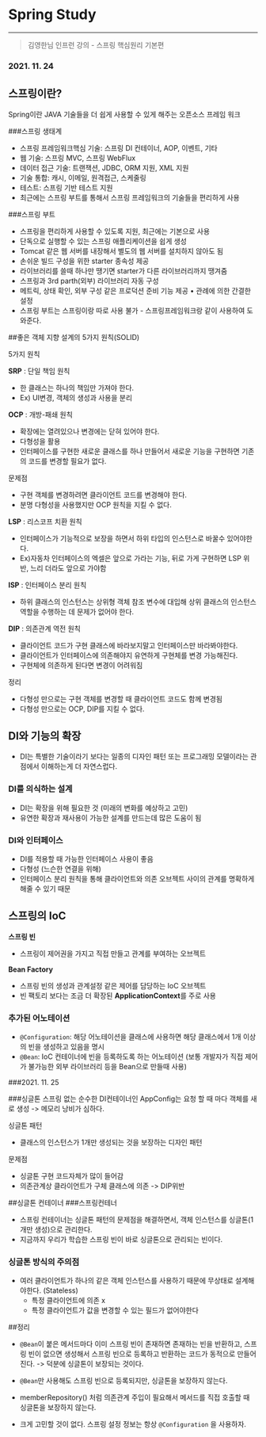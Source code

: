 # Spring Study
---

> 김영한님 인프런 강의 - 스프링 핵심원리 기본편
>
### 2021. 11. 24

## 스프링이란?
Spring이란 JAVA 기술들을 더 쉽게 사용할 수 있게 해주는 오픈소스 프레임 워크

###스프링 생태계
- 스프링 프레임워크핵심 기술: 스프링 DI 컨테이너, AOP, 이벤트, 기타 
- 웹 기술: 스프링 MVC, 스프링 WebFlux 
- 데이터 접근 기술: 트랜잭션, JDBC, ORM 지원, XML 지원 
- 기술 통합: 캐시, 이메일, 원격접근, 스케줄링 
- 테스트: 스프링 기반 테스트 지원 
- 최근에는 스프링 부트를 통해서 스프링 프레임워크의 기술들을 편리하게 사용

###스프링 부트
- 스프링을 편리하게 사용할 수 있도록 지원, 최근에는 기본으로 사용 
- 단독으로 실행할 수 있는 스프링 애플리케이션을 쉽게 생성 
- Tomcat 같은 웹 서버를 내장해서 별도의 웹 서버를 설치하지 않아도 됨 
- 손쉬운 빌드 구성을 위한 starter 종속성 제공 
- 라이브러리를 쓸때 하나만 땡기면 starter가 다른 라이브러리까지 땡겨줌 
- 스프링과 3rd parth(외부) 라이브러리 자동 구성 
- 메트릭, 상태 확인, 외부 구성 같은 프로덕션 준비 기능 제공 • 관례에 의한 간결한 설정 
- 스프링 부트는 스프링이랑 따로 사용 불가 - 스프링프레임워크랑 같이 사용하여 도와준다.


##좋은 객체 지향 설계의 5가지 원칙(SOLID)

5가지 원칙

**SRP** : 단일 책임 원칙
- 한 클래스는 하나의 책임만 가져야 한다.
- Ex) UI변경, 객체의 생성과 사용을 분리

**OCP** : 개방-패쇄 원칙
- 확장에는 열려있으나 변경에는 닫혀 있어야 한다.
- 다형성을 활용
- 인터페이스를 구현한 새로운 클래스를 하나 만들어서 새로운 기능을 구현하면 기존의 코드를 변경할 필요가 없다.

문제점
- 구현 객체를 변경하려면 클라이언트 코드를 변경해야 한다.
- 분명 다형성을 사용했지만 OCP 원칙을 지킬 수 없다.

**LSP** : 리스코프 치환 원칙
- 인터페이스가 기능적으로 보장을 하면서 하위 타입의 인스턴스로 바꿀수 있어야한다.
- Ex)자동차 인터페이스의 엑셀은 앞으로 가라는 기능, 뒤로 가게 구현하면 LSP 위반, 느리 더라도 앞으로 가야함

**ISP** : 인터페이스 분리 원칙
- 하위 클래스의 인스턴스는 상위형 객체 참조 변수에 대입해 상위 클래스의 인스턴스 역할을 수행하는 데 문제가 없어야 한다.


**DIP** : 의존관계 역전 원칙
- 클라이언트 코드가 구현 클래스에 바라보지말고 인터페이스만 바라봐야한다.
- 클라이언트가 인터페이스에 의존해야지 유연하게 구현체를 변경 가능해진다.
- 구현체에 의존하게 된다면 변경이 어려워짐

정리
- 다형성 만으로는 구현 객체를 변경할 때 클라이언트 코드도 함께 변경됨
- 다형성 만으로는 OCP, DIP를 지킬 수 없다.

## DI와 기능의 확장

- DI는 특별한 기술이라기 보다는 일종의 디자인 패턴 또는 프로그래밍 모델이라는 관점에서 이해하는게 더 자연스럽다.

### DI를 의식하는 설계

- DI는 확장을 위해 필요한 것 (미래의 변화를 예상하고 고민)
- 유연한 확장과 재사용이 가능한 설계를 만드는데 많은 도움이 됨

### DI와 인터페이스

- DI를 적용할 때 가능한 인터페이스 사용이 좋음
- 다형성 (느슨한 연결을 위해)
- 인터페이스 분리 원칙을 통해 클라이언트와 의존 오브젝트 사이의 관계를 명확하게 해줄 수 있기 때문

## 스프링의 IoC

**스프링 빈**

- 스프링이 제어권을 가지고 직접 만들고 관계를 부여하는 오브젝트

**Bean Factory**

- 스프링 빈의 생성과 관계설정 같은 제어를 담당하는 IoC 오브젝트
- 빈 팩토리 보다는 조금 더 확장된 **ApplicationContext**를 주로 사용

### 추가된 어노테이션

- `@Configuration`: 해당 어노테이션을 클래스에 사용하면 해당 클래스에서 1개 이상의 빈을 생성하고 있음을 명시
- `@Bean`: IoC 컨테이너에 빈을 등록하도록 하는 어노테이션 (보통 개발자가 직접 제어가 불가능한 외부 라이브러리 등을 Bean으로 만들때 사용)

###2021. 11. 25

###싱글톤
스프링 없는 순수한 DI컨테이너인 AppConfig는 요청 할 때 마다 객체를 새로 생성
-> 메모리 낭비가 심하다.

싱글톤 패턴
- 클래스의 인스턴스가 1개만 생성되는 것을 보장하는 디자인 패턴

문제점
- 싱글톤 구현 코드자체가 많이 들어감
- 의존관계상 클라이언트가 구체 클래스에 의존 -> DIP위반

##싱글톤 컨테이너
###스프링컨테너
- 스프링 컨테이너는 싱글톤 패턴의 문제점을 해결하면서, 객체 인스턴스를 싱글톤(1개만 생성)으로 관리한다. 
- 지금까지 우리가 학습한 스프링 빈이 바로 싱글톤으로 관리되는 빈이다.

### 싱글톤 방식의 주의점
- 여러 클라이언트가 하나의 같은 객체 인스턴스를 사용하기 때문에 무상태로 설계해야한다. (Stateless)
    - 특정 클라이언트에 의존 x
    - 특정 클라이언트가 값을 변경할 수 있는 필드가 없어야한다
    
##정리
- `@Bean`이 붙은 메서드마다 이미 스프링 빈이 존재하면 존재하는 빈을 반환하고, 스프링 빈이 없으면 생성해서 스프링 빈으로 등록하고 반환하는 코드가 동적으로 만들어진다. -> 덕분에 싱글톤이 보장되는 것이다.

- `@Bean`만 사용해도 스프링 빈으로 등록되지만, 싱글톤을 보장하지 않는다. 
- memberRepository() 처럼 의존관계 주입이 필요해서 메서드를 직접 호출할 때 싱글톤을 보장하지
않는다. 

- 크게 고민할 것이 없다. 스프링 설정 정보는 항상 `@Configuration` 을 사용하자.